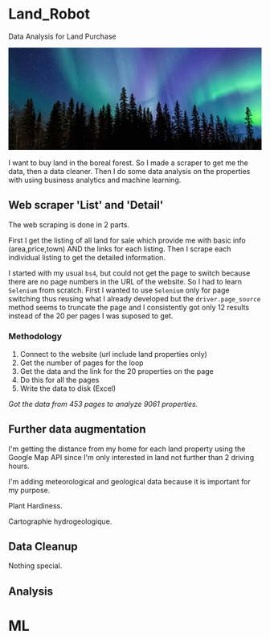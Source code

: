 # Land_Robot
Data Analysis for Land Purchase

![Boreal Forest](/media/myboreal.jpg)

I want to buy land in the boreal forest. So I made a scraper to get me the data, then a data cleaner. Then I do some data analysis on the properties with using business analytics and machine learning. 

## Web scraper 'List' and 'Detail'

The web scraping is done in 2 parts.

First I get the listing of all land for sale which provide me with basic info (area,price,town) AND the links for each listing. Then I scrape each individual listing to get the detailed information.

I started with my usual `bs4`, but could not get the page to switch because there are no page numbers in the URL of the website. So I had to learn `Selenium` from scratch. First I wanted to use `Selenium` only for page switching thus reusing what I already developed but the `driver.page_source` method seems to truncate the page and I consistently got only 12 results instead of the 20 per pages I was suposed to get.

### Methodology

1. Connect to the website (url include land properties only)
2. Get the number of pages for the loop
3. Get the data and the link for the 20 properties on the page
4. Do this for all the pages
5. Write the data to disk (Excel)

*Got the data from 453 pages to analyze 9061 properties.*

## Further data augmentation

I'm getting the distance from my home for each land property using the Google Map API since I'm only interested in land not further than 2 driving hours. 

I'm adding meteorological and geological data because it is important for my purpose.

Plant Hardiness.

Cartographie hydrogeologique.

## Data Cleanup

Nothing special.


## Analysis


# ML

